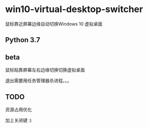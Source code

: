 # win10-virtual-desktop-switcher
鼠标靠近屏幕边缘自动切换Windows 10 虚拟桌面

## Python 3.7

## beta
鼠标贴靠屏幕左右边缘切换切换虚拟桌面

退出需要用任务管理器杀进程。。。

## TODO
资源占用优化

加上关闭键 :)

